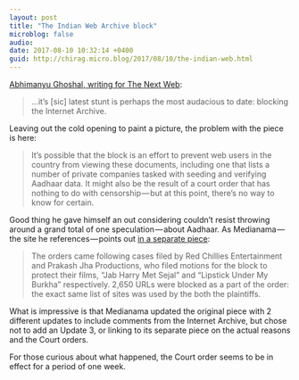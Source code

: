 ```yaml
---
layout: post
title: "The Indian Web Archive block"
microblog: false
audio: 
date: 2017-08-10 10:32:14 +0400
guid: http://chirag.micro.blog/2017/08/10/the-indian-web.html
---
```

<p><a href="https://thenextweb.com/in/2017/08/09/india-has-blocked-the-internet-archive-nationwide-and-wont-say-why/#.tnw_YD7mfdms" target="_blank">Abhimanyu Ghoshal, writing for The Next Web</a>:</p>
<blockquote>…it’s [sic] latest stunt is perhaps the most audacious to date: blocking the Internet Archive.</blockquote>
<p>Leaving out the cold opening to paint a picture, the problem with the piece is here:</p>
<blockquote>It’s possible that the block is an effort to prevent web users in the country from viewing these documents, including one that lists a number of private companies tasked with seeding and verifying Aadhaar data. It might also be the result of a court order that has nothing to do with censorship — but at this point, there’s no way to know for certain.</blockquote>
<p>Good thing he gave himself an out considering couldn’t resist throwing around a grand total of one speculation — about Aadhaar. As Medianama — the site he references — points out <a href="https://www.medianama.com/2017/08/223-internet-archive-blocked-court-orders-obtained-bollywood-studios/" target="_blank">in a separate piece</a>:</p>
<blockquote>The orders came following cases filed by Red Chillies Entertainment and Prakash Jha Productions, who filed motions for the block to protect their films, “Jab Harry Met Sejal” and “Lipstick Under My Burkha” respectively. 2,650 URLs were blocked as a part of the order: the exact same list of sites was used by the both the plaintiffs.</blockquote>
<p>What is impressive is that Medianama updated the original piece with 2 different updates to include comments from the Internet Archive, but chose not to add an Update 3, or linking to its separate piece on the actual reasons and the Court orders.</p>
<p>For those curious about what happened, the Court order seems to be in effect for a period of one week.</p>
